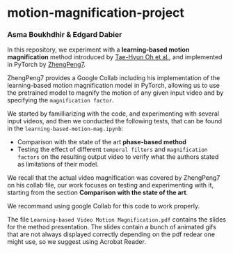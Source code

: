 # motion-magnification-project
### Asma Boukhdhir & Edgard Dabier

In this repository, we experiment with a **learning-based motion magnification** method introduced by [Tae-Hyun Oh et al.](https://people.csail.mit.edu/tiam/deepmag/), and implemented in PyTorch by [ZhengPeng7](https://github.com/ZhengPeng7/motion_magnification_learning-based).

ZhengPeng7 provides a Google Collab including his implementation of the learning-based motion magnification model in PyTorch, allowing us to use the pretrained model to magnify the motion of any given input video and by specifying the `magnification factor`.

We started by familliarizing with the code, and experimenting with several input videos, and then we conducted the following tests, that can be found in the `learning-based-motion-mag.ipynb`:

- Comparison with the state of the art **phase-based method**
- Testing the effect of different `temporal filters` and `magnification factors` on the resulting output video to verify what the authors stated as limitations of their model.

We recall that the actual video magnification was covered by ZhengPeng7 on his collab file, our work focuses on testing and experimenting with it, starting from the section **Comparison with the state of the art**.

We recommand using google Collab for this code to work properly.

The file `Learning-based Video Motion Magnification.pdf` contains the slides for the method presentation. The slides contain a bunch of animated gifs that are not always displayed correctly depending on the pdf redear one might use, so we suggest using Acrobat Reader.
